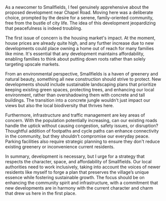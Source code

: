As a newcomer to Smallfields, I feel genuinely apprehensive about the proposed development near Chapel Road. Moving here was a deliberate choice, prompted by the desire for a serene, family-oriented community, free from the bustle of city life. The idea of this development jeopardizing that peacefulness is indeed troubling.

The first issue of concern is the housing market's impact. At the moment, house prices are already quite high, and any further increase due to new developments could place owning a home out of reach for many families like mine. It's essential that any development maintains affordability, enabling families to think about putting down roots rather than solely targeting upscale markets.

From an environmental perspective, Smallfields is a haven of greenery and natural beauty, something all new construction should strive to protect. New developments should include sustainable landscaping plans that prioritize keeping existing green spaces, protecting trees, and enhancing our local environment, rather than overshadowing them with concrete and tall buildings. The transition into a concrete jungle wouldn't just impact our views but also the local biodiversity that thrives here.

Furthermore, infrastructure and traffic management are key areas of concern. With the population potentially increasing, can our existing roads handle the uptick without causing congestion, safety issues, or disruption? Thoughtful addition of footpaths and cycle paths can enhance connectivity in the community, but they shouldn’t compromise our everyday peace. Parking facilities also require strategic planning to ensure they don't reduce existing greenery or inconvenience current residents.

In summary, development is necessary, but I urge for a strategy that respects the character, space, and affordability of Smallfields. Our local authorities need to work inclusively, taking into account the voices of newer residents like myself to forge a plan that preserves the village’s unique essence while fostering sustainable growth. The focus should be on enhancing the community spirit and infrastructure, with a commitment that new developments are in harmony with the current character and charm that drew us here in the first place.